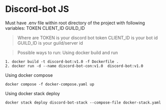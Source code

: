 # Discord-bot JS

Must have .env file within root directory of the project with following variables:
TOKEN
CLIENT_ID
GUILD_ID

> Where are
TOKEN is your discord bot token
CLIENT_ID is your bot id
GUILD_ID is your guild/server id

> Possible ways to run:
Using docker build and run
```
1. docker build -t discord-bot:v1.0 -f Dockerfile .
2. docker run -d --name discord-bot-con:v1.0  discord-bot:v1.0
```
Using docker compose
```
docker compose -f docker-compose.yaml up
```
Using docker stack deploy
```
docker stack deploy discord-bot-stack --compose-file docker-stack.yaml
